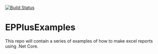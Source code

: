 [![Build Status](https://travis-ci.org/jameshell/EPPlusExamples.svg?branch=master)](https://travis-ci.org/jameshell/EPPlusExamples)
# EPPlusExamples
This repo will contain a series of examples of how to make excel reports using .Net Core.
